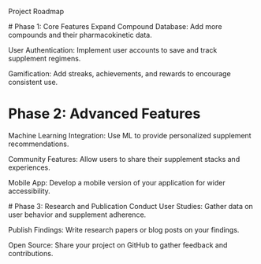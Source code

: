 Project Roadmap


# Phase 1: Core Features
Expand Compound Database: Add more compounds and their pharmacokinetic data.

User Authentication: Implement user accounts to save and track supplement regimens.

Gamification: Add streaks, achievements, and rewards to encourage consistent use.

# Phase 2: Advanced Features
Machine Learning Integration: Use ML to provide personalized supplement recommendations.

Community Features: Allow users to share their supplement stacks and experiences.

Mobile App: Develop a mobile version of your application for wider accessibility.

# Phase 3: Research and Publication
Conduct User Studies: Gather data on user behavior and supplement adherence.

Publish Findings: Write research papers or blog posts on your findings.

Open Source: Share your project on GitHub to gather feedback and contributions.